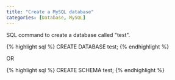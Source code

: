```yaml
---
title: "Create a MySQL database"
categories: [Database, MySQL]
---
```


SQL command to create a database called "test".

{% highlight sql %}
CREATE DATABASE test;
{% endhighlight %}

OR

{% highlight sql %}
CREATE SCHEMA test;
{% endhighlight %}